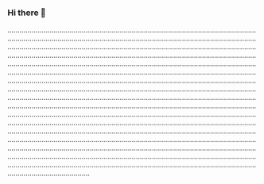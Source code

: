 ### Hi there 👋

.....................................................................................................................................................................................................................................................................................................................................................................................................................................................................................................................................................................................................................................................................................................................................................................................................................................................................................................................................................................................................................................................................................................................................................................................................................................................................................................................................................................................................................................................................................................................................................................................................................................................................................................................................................................................................................................................................................................................................................................................................................................................................................................................................................................................................................................